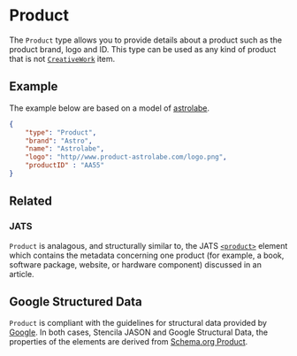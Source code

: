 # Product

The `Product` type allows you to provide details about a product such as the product brand, logo and ID. This type can be used as any kind of product that is not [`CreativeWork`](/CreativeWork) item.

## Example

The example below are based on a model of [astrolabe](https://en.wikipedia.org/wiki/Astrolabe).

```json
{
    "type": "Product",
    "brand": "Astro",
    "name": "Astrolabe",
    "logo": "http//www.product-astrolabe.com/logo.png",
    "productID" : "AA55"
}
```

## Related

### JATS

`Product` is analagous, and structurally similar to, the JATS [`<product>`](https://jats.nlm.nih.gov/archiving/tag-library/1.1/element/product.html) element which contains the metadata concerning one product (for example, a book, software package, website, or hardware component) discussed in an article.

## Google Structured Data

`Product` is compliant with the guidelines for structural data provided by [Google](https://developers.google.com/search/docs/data-types/product#product). In both cases, Stencila JASON and Google Structural Data, the properties of the elements are derived from [Schema.org Product](https://schema.org/Product).
